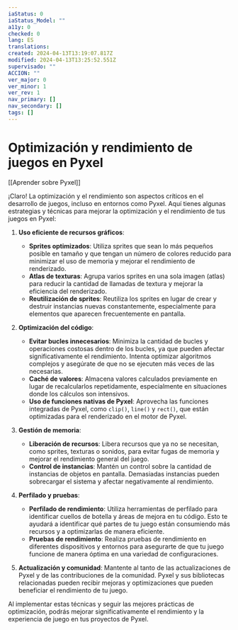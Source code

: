 ```yaml
---
iaStatus: 0
iaStatus_Model: ""
a11y: 0
checked: 0
lang: ES
translations: 
created: 2024-04-13T13:19:07.817Z
modified: 2024-04-13T13:25:52.551Z
supervisado: ""
ACCION: ""
ver_major: 0
ver_minor: 1
ver_rev: 1
nav_primary: []
nav_secondary: []
tags: []
---
```

# Optimización y rendimiento de juegos en Pyxel

[[Aprender sobre Pyxel]]

 ¡Claro! La optimización y el rendimiento son aspectos críticos en el desarrollo de juegos, incluso en entornos como Pyxel. Aquí tienes algunas estrategias y técnicas para mejorar la optimización y el rendimiento de tus juegos en Pyxel:

1. **Uso eficiente de recursos gráficos**:
   - **Sprites optimizados**: Utiliza sprites que sean lo más pequeños posible en tamaño y que tengan un número de colores reducido para minimizar el uso de memoria y mejorar el rendimiento de renderizado.
   - **Atlas de texturas**: Agrupa varios sprites en una sola imagen (atlas) para reducir la cantidad de llamadas de textura y mejorar la eficiencia del renderizado.
   - **Reutilización de sprites**: Reutiliza los sprites en lugar de crear y destruir instancias nuevas constantemente, especialmente para elementos que aparecen frecuentemente en pantalla.

2. **Optimización del código**:
   - **Evitar bucles innecesarios**: Minimiza la cantidad de bucles y operaciones costosas dentro de los bucles, ya que pueden afectar significativamente el rendimiento. Intenta optimizar algoritmos complejos y asegúrate de que no se ejecuten más veces de las necesarias.
   - **Caché de valores**: Almacena valores calculados previamente en lugar de recalcularlos repetidamente, especialmente en situaciones donde los cálculos son intensivos.
   - **Uso de funciones nativas de Pyxel**: Aprovecha las funciones integradas de Pyxel, como `clip()`, `line()` y `rect()`, que están optimizadas para el renderizado en el motor de Pyxel.

3. **Gestión de memoria**:
   - **Liberación de recursos**: Libera recursos que ya no se necesitan, como sprites, texturas o sonidos, para evitar fugas de memoria y mejorar el rendimiento general del juego.
   - **Control de instancias**: Mantén un control sobre la cantidad de instancias de objetos en pantalla. Demasiadas instancias pueden sobrecargar el sistema y afectar negativamente al rendimiento.

4. **Perfilado y pruebas**:
   - **Perfilado de rendimiento**: Utiliza herramientas de perfilado para identificar cuellos de botella y áreas de mejora en tu código. Esto te ayudará a identificar qué partes de tu juego están consumiendo más recursos y a optimizarlas de manera eficiente.
   - **Pruebas de rendimiento**: Realiza pruebas de rendimiento en diferentes dispositivos y entornos para asegurarte de que tu juego funcione de manera óptima en una variedad de configuraciones.

5. **Actualización y comunidad**: Mantente al tanto de las actualizaciones de Pyxel y de las contribuciones de la comunidad. Pyxel y sus bibliotecas relacionadas pueden recibir mejoras y optimizaciones que pueden beneficiar el rendimiento de tu juego.

Al implementar estas técnicas y seguir las mejores prácticas de optimización, podrás mejorar significativamente el rendimiento y la experiencia de juego en tus proyectos de Pyxel.